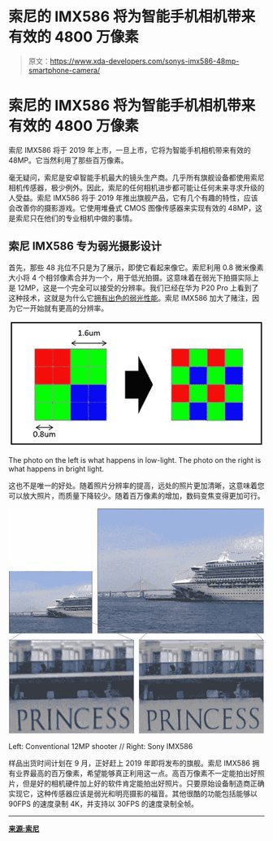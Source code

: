 # 索尼的 IMX586 将为智能手机相机带来有效的 4800 万像素

> 原文：<https://www.xda-developers.com/sonys-imx586-48mp-smartphone-camera/>

# 索尼的 IMX586 将为智能手机相机带来有效的 4800 万像素

索尼 IMX586 将于 2019 年上市，一旦上市，它将为智能手机相机带来有效的 48MP。它当然利用了那些百万像素。

毫无疑问，索尼是安卓智能手机最大的镜头生产商。几乎所有旗舰设备都使用索尼相机传感器，极少例外。因此，索尼的任何相机进步都可能让任何未来寻求升级的人受益。索尼 IMX586 将于 2019 年推出旗舰产品，它有几个有趣的特性，应该会改善你的摄影游戏。它使用堆叠式 CMOS 图像传感器来实现有效的 48MP，这是索尼只在他们的专业相机中做的事情。

## 索尼 IMX586 专为弱光摄影设计

首先，那些 48 兆位不只是为了展示，即使它看起来像它。索尼利用 0.8 微米像素大小将 4 个相邻像素合并为一个，用于低光拍摄。这意味着在弱光下拍摄实际上是 12MP，这是一个完全可以接受的分辨率。我们已经在华为 P20 Pro 上看到了这种技术，这就是为什么它[拥有出色的弱光性能](https://www.xda-developers.com/huawei-p20-pro-review/)。索尼 IMX586 加大了赌注，因为它一开始就有更高的分辨率。

 <picture>![](img/6d82763dcbd7c22111c1c25ba87aaa97.png)</picture> 

The photo on the left is what happens in low-light. The photo on the right is what happens in bright light.

这也不是唯一的好处。随着照片分辨率的提高，远处的照片更加清晰，这意味着您可以放大照片，而质量下降较少。随着百万像素的增加，数码变焦变得更加可行。

 <picture>![](img/5ca44a80cd4ca23710ae1f5881d7253f.png)</picture> 

Left: Conventional 12MP shooter // Right: Sony IMX586

样品出货时间计划在 9 月，正好赶上 2019 年即将发布的旗舰。索尼 IMX586 拥有业界最高的百万像素，希望能够真正利用这一点。高百万像素不一定能拍出好照片，但是好的相机硬件加上好的软件肯定能拍出好照片。只要原始设备制造商正确实现它，这种传感器应该是弱光和明亮摄影的福音。其他很酷的功能包括能够以 90FPS 的速度录制 4K，并支持以 30FPS 的速度录制全帧。

* * *

[**来源:索尼**](https://www.sony.net/SonyInfo/News/Press/201807/18-060E/index.html)